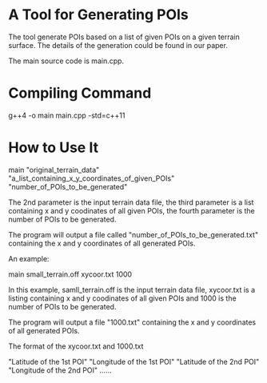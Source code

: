 # A Tool for Generating POIs 

The tool generate POIs based on a list of given POIs on a given terrain surface. The details of the generation could be found in our paper. 

The main source code is main.cpp. 

# Compiling Command

g++4 -o main main.cpp -std=c++11

# How to Use It

main "original_terrain_data" "a_list_containing_x_y_coordinates_of_given_POIs" "number_of_POIs_to_be_generated"

The 2nd parameter is the input terrain data file, the third parameter is a list containing x and y coodinates of all given POIs, the fourth parameter is the number of POIs to be generated. 

The program will output a file called "number_of_POIs_to_be_generated.txt" containing the x and y coordinates of all generated POIs.

An example: 

main small_terrain.off xycoor.txt 1000

In this example, samll_terrain.off is the input terrain data file, xycoor.txt is a listing containing x and y coodinates of all given POIs 
and 1000 is the number of POIs to be generated. 

The program will output a file "1000.txt" containing the x and y coordinates of all generated POIs. 

The format of the xycoor.txt and 1000.txt

"Latitude of the 1st POI" "Longitude of the 1st POI"
"Latitude of the 2nd POI" "Longitude of the 2nd POI"
......

